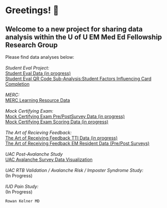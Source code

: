 # Greetings! 👋
## Welcome to a new project for sharing data analysis within the U of U EM Med Ed Fellowship Research Group
Please find data analyses below:
\
\
*Student Eval Project:*
\
[Student Eval Data (in progress)](Student-Eval-Data-Summary.html)
\
[Student Eval QR Code Sub-Analysis:Student Factors Influencing Card Completion](http://rpubs.com/rkelner/Evals_qr_sub_completion)
\
\
*MERC:*
\
[MERC Learning Resource Data](Learning_Resources.html)
\
\
*Mock Certifying Exam:*
\
[Mock Certifying Exam Pre/PostSurvey Data (in progress)](http://rpubs.com/rkelner/MockCESurvey)
\
[Mock Certifying Exam Scoring Data (in progress)](http://rpubs.com/rkelner/CE_Scoring)
\
\
*The Art of Recieving Feedback:*
\
[The Art of Receiving Feedback TTI Data (in progress)](TTI_Pre_Post_Stats_Table.html)
\
[The Art of Receiving Feedback EM Resident Data (Pre/Post Surveys)](https://rpubs.com/rkelner/ResidentFeedback)
\
\
*UAC Post-Avalanche Study*
\
[UAC Avalanche Survey Data Visualization](http://rpubs.com/rkelner/avalanche)
\
\
*UAC RTB Validation / Avalanche Risk / Imposter Syndrome Study:*
\
(In Progress)
\
\
*IUD Pain Study:*
\
(In Progress)





`Rowan Kelner MD`
